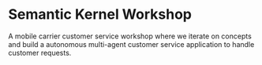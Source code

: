 # Semantic Kernel Workshop

A mobile carrier customer service workshop where we iterate on concepts and build a autonomous multi-agent customer service application to handle customer requests.